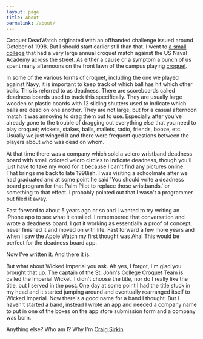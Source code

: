 ```yaml
---
layout: page
title: About
permalink: /about/
---
```


Croquet DeadWatch originated with an offhanded challenge issued around October of 1998. But I should start earlier still than that. I went to [a small college](http://www.sjc.edu/) that had a very large annual croquet match against the US Naval Academy across the street. As either a cause or a symptom a bunch of us spent many afternoons on the front lawn of the campus playing [croquet](https://en.wikipedia.org/wiki/Croquet).

In some of the various forms of croquet, including the one we played against Navy, it is important to keep track of which ball has hit which other balls. This is referred to as deadness. There are scoreboards called deadness boards used to track this specifically. They are usually large wooden or plastic boards with 12 sliding shutters used to indicate which balls are dead on one another. They are not large, but for a casual afternoon match it was annoying to drag them out to use. Especially after you've already gone to the trouble of dragging out everything else that you need to play croquet; wickets, stakes, balls, mallets, radio, friends, booze, etc. Usually we just winged it and there were frequent questions between the players about who was dead on whom.

At that time there was a company which sold a velcro wristband deadness board with small colored velcro circles to indicate deadness, though you'll just have to take my word for it because I can't find any pictures online. That brings me back to late 1998ish. I was visiting a schoolmate after we had graduated and at some point he said 'You should write a deadness board program for that Palm Pilot to replace those wristbands.' or something to that effect. I probably pointed out that I wasn't a programmer but filed it away.

Fast forward to about 5 years ago or so and I wanted to try writing an iPhone app to see what it entailed. I remembered that conversation and wrote a deadness board. I got it working as essentially a proof of concept, never finished it and moved on with life. Fast forward a few more years and when I saw the Apple Watch my first thought was Aha! This would be perfect for the deadness board app.

Now I've written it. And there it is.

But what about Wicked Imperial you ask. Ah yes, I forgot, I'm glad you brought that up. The captain of the St. John's College Croquet Team is called the Imperial Wicket. I didn't choose the title, nor do I really like the title, but I served in the post. One day at some point I had the title stuck in my head and it started jumping around and eventually rearranged itself to Wicked Imperial. Now there's a good name for a band I thought. But I haven't started a band, instead I wrote an app and needed a company name to put in one of the boxes on the app store submission form and a company was born.

Anything else?
Who am I? Why I'm [Craig Sirkin](https://csirkin.github.io/)

